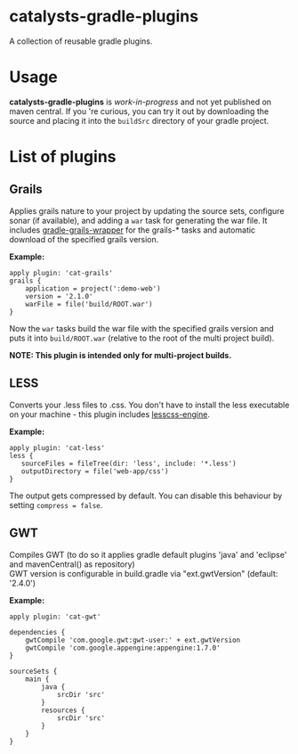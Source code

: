 catalysts-gradle-plugins
========================

A collection of reusable gradle plugins.


Usage
=====
**catalysts-gradle-plugins** is *work-in-progress* and not yet published on maven central.
If you 're curious, you can try it out by downloading the source and placing it into the ```buildSrc``` directory
of your gradle project.


List of plugins
===============

Grails
------

Applies grails nature to your project by updating the source sets, configure sonar (if available), and adding a
```war``` task for generating the war file. It includes [gradle-grails-wrapper](https://github.com/ConnorWGarvey/gradle-grails-wrapper)
for the grails-* tasks and automatic download of the specified grails version.

**Example:**
```
apply plugin: 'cat-grails'
grails {
    application = project(':demo-web')
    version = '2.1.0'
    warFile = file('build/ROOT.war')
}
```
Now the ```war``` tasks build the war file with the specified grails version and puts it into ```build/ROOT.war``` (relative to the root of the multi project build).

**NOTE: This plugin is intended only for multi-project builds.**

LESS
------

Converts your .less files to .css.
You don't have to install the less executable on your machine - this plugin
includes [lesscss-engine](https://github.com/asual/lesscss-engine).

**Example:**
```
apply plugin: 'cat-less'
less {
   sourceFiles = fileTree(dir: 'less', include: '*.less')
   outputDirectory = file('web-app/css')
}
```
The output gets compressed by default. You can disable this behaviour by setting ```compress = false```.

GWT
------
Compiles GWT (to do so it applies gradle default plugins 'java' and 'eclipse' and mavenCentral() as repository)  
GWT version is configurable in build.gradle via "ext.gwtVersion" (default: '2.4.0')

**Example:**
```
apply plugin: 'cat-gwt'

dependencies {
	gwtCompile 'com.google.gwt:gwt-user:' + ext.gwtVersion
	gwtCompile 'com.google.appengine:appengine:1.7.0'
}

sourceSets {
	main {
		java {
			srcDir 'src'
		}
		resources {
			srcDir 'src'
		}
	}
}
```